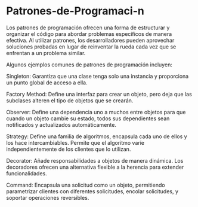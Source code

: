 # Patrones-de-Programaci-n
Los patrones de programación ofrecen una forma de estructurar y organizar el código para abordar problemas específicos de manera efectiva. Al utilizar patrones, los desarrolladores pueden aprovechar soluciones probadas en lugar de reinventar la rueda cada vez que se enfrentan a un problema similar.

Algunos ejemplos comunes de patrones de programación incluyen:

Singleton: Garantiza que una clase tenga solo una instancia y proporciona un punto global de acceso a ella.

Factory Method: Define una interfaz para crear un objeto, pero deja que las subclases alteren el tipo de objetos que se crearán.

Observer: Define una dependencia uno a muchos entre objetos para que cuando un objeto cambie su estado, todos sus dependientes sean notificados y actualizados automáticamente.

Strategy: Define una familia de algoritmos, encapsula cada uno de ellos y los hace intercambiables. Permite que el algoritmo varíe independientemente de los clientes que lo utilizan.

Decorator: Añade responsabilidades a objetos de manera dinámica. Los decoradores ofrecen una alternativa flexible a la herencia para extender funcionalidades.

Command: Encapsula una solicitud como un objeto, permitiendo parametrizar clientes con diferentes solicitudes, encolar solicitudes, y soportar operaciones reversibles.

